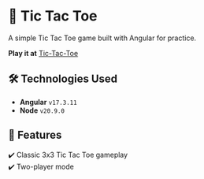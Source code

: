 # 🎲 Tic Tac Toe

A simple Tic Tac Toe game built with Angular for practice.

**Play it at** [Tic-Tac-Toe](https://chaimajr.github.io/Tic-Tac-Toe/)

## 🛠️ Technologies Used  
- **Angular** `v17.3.11`
- **Node** `v20.9.0` 

## 📌 Features  
✔️ Classic 3x3 Tic Tac Toe gameplay  
✔️ Two-player mode 
